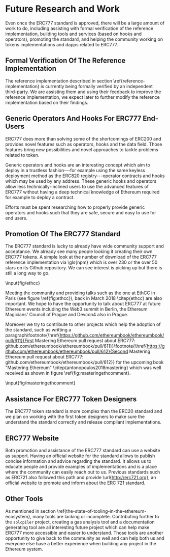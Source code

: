 # Future Research and Work

Even once the ERC777 standard is approved, there will be a large amount of work to do, including assisting with formal verification of the reference implementation, building tools and services (based on hooks and operators), promoting the standard, and helping the community working on tokens implementations and dapps related to ERC777.

## Formal Verification Of The Reference Implementation

The reference implementation described in section \ref{reference-implementation} is currently being formally verified by an independent third-party. We are assisting them and using their feedback to improve the reference implementation, we expect later to further modify the reference implementation based on their findings.

## Generic Operators And Hooks For ERC777 End-Users

ERC777 does more than solving some of the shortcomings of ERC200 and provides novel features such as operators, hooks and the data field. Those features bring new possibilities and novel approaches to tackle problems related to token.

Generic operators and hooks are an interesting concept which aim to deploy in a trustless fashion---for example using the same keyless deployment method as the ERC820 registry---operator contracts and hooks which may be used by any address. These generic hooks and operators allow less technically-inclined users to use the advanced features of ERC777 without having a deep technical knowledge of Ethereum required for example to deploy a contract.

Efforts must be spent researching how to properly provide generic operators and hooks such that they are safe, secure and easy to use for end users.

## Promotion Of The ERC777 Standard

The ERC777 standard is lucky to already have wide community support and acceptance. We already see many people looking it creating their own ERC777 tokens. A simple look at the number of download of the ERC777 reference implementation via \gls{npm} which is over 230 or the over 50 stars on its Github repository. We can see interest is picking up but there is still a long way to go.

\input{fig/ethcc}

Meeting the community and providing talks such as the one at EthCC in Paris (see figure \ref{fig:ethcc}), back in March 2018 \citep{ethcc} are also important. We hope to have the opportunity to talk about ERC777 at future Ethereum events including the Web3 summit in Berlin, the Ethereum Magicians' Council of Prague and Devcon4 also in Prague.

Moreover we try to contribute to other projects which help the adoption of the standard, such as writting a paragraph\footnote{\href{https://github.com/ethereumbook/ethereumbook/pull/611}{First Mastering Ethereum pull request about ERC777: github.com/ethereumbook/ethereumbook/pull/611}}\footnote{\href{https://github.com/ethereumbook/ethereumbook/pull/612}{Second Mastering Ethereum pull request about ERC777: github.com/ethereumbook/ethereumbook/pull/612}} for the upcoming book "Mastering Ethereum" \citep{antonopoulos2018mastering} which was well received as shown in figure \ref{fig:masteringethcomment}.

\input{fig/masteringethcomment}

## Assistance For ERC777 Token Designers

The ERC777 token standard is more complex than the ERC20 standard and we plan on working with the first token designers to make sure the understand the standard correctly and release compliant implementations.

## ERC777 Website

Both promotion and assistance of the ERC777 standard can use a website as support. Having an official website for the standard allows to publish concise information and advice regarding the standard. It allows us to educate people and provide examples of implementations and is a place where the community can easily reach out to us. Previous standards such as ERC721 also followed this path and provide \url{http://erc721.org}, an official website to promote and inform about the ERC 721 standard.

## Other Tools

As mentioned in section \ref{the-state-of-tooling-in-the-ethereum-ecosystem}, many tools are lacking or incomplete. Contributing further to the `solcpiler` project, creating a gas analysis tool and a documentation generating tool are all interesting future project which can help make ERC777 more accessible and easier to understand. Those tools are another opportunity to give back to the community as well and can help both us and everyone else have a better experience when building any project in the Ethereum system.
